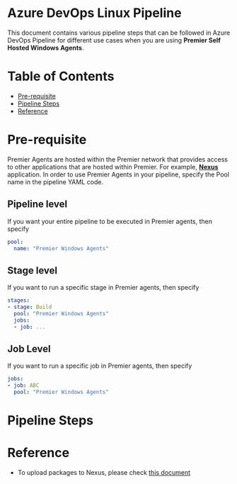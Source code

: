 # Azure DevOps Linux Pipeline
This document contains various pipeline steps that can be followed in Azure DevOps Pipeline for different use cases when you are using **Premier Self Hosted Windows Agents**.

# Table of Contents

- [Pre-requisite](#pre-requisite)
- [Pipeline Steps](#pipeline-steps)
- [Reference](#reference)

# Pre-requisite
Premier Agents are hosted within the Premier network that provides access to other applications that are hosted within Premier. For example, **[Nexus](https://nexus.premierinc.com/artifacts)** application.  In order to use Premier Agents in your pipeline, specify the Pool name in the pipeline YAML code.  

## Pipeline level
If you want your entire pipeline to be executed in Premier agents, then specify
```YAML
pool:
  name: "Premier Windows Agents"
```

## Stage level
If you want to run a specific stage in Premier agents, then specify
```YAML
stages:
- stage: Build
  pool: "Premier Windows Agents"
  jobs:
  - job: ...
```

## Job Level
If you want to run a specific job in Premier agents, then specify
```YAML
jobs:
- job: ABC
  pool: "Premier Windows Agents"
```

# Pipeline Steps


# Reference
- To upload packages to Nexus, please check [this document](./upload_nexus_artifacts.md)